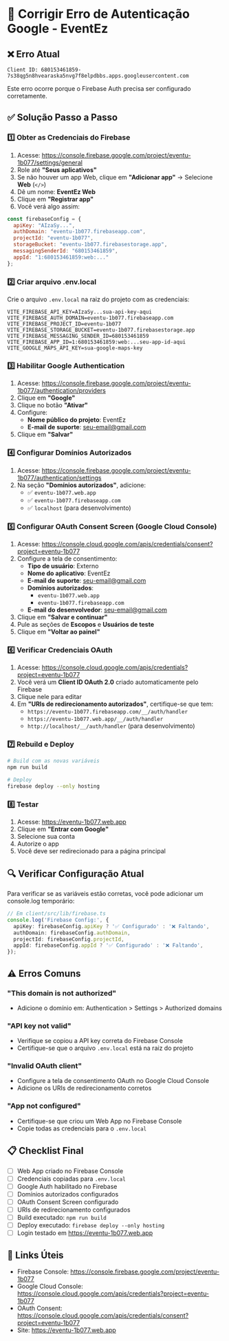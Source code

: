 # 🔧 Corrigir Erro de Autenticação Google - EventEz

## ❌ Erro Atual
```
Client ID: 680153461859-7s38qg5n8hvearaska5nvg7f8elpdbbs.apps.googleusercontent.com
```

Este erro ocorre porque o Firebase Auth precisa ser configurado corretamente.

## ✅ Solução Passo a Passo

### 1️⃣ Obter as Credenciais do Firebase

1. Acesse: https://console.firebase.google.com/project/eventu-1b077/settings/general
2. Role até **"Seus aplicativos"**
3. Se não houver um app Web, clique em **"Adicionar app"** → Selecione **Web** (`</>`)
4. Dê um nome: **EventEz Web**
5. Clique em **"Registrar app"**
6. Você verá algo assim:

```javascript
const firebaseConfig = {
  apiKey: "AIzaSy...",
  authDomain: "eventu-1b077.firebaseapp.com",
  projectId: "eventu-1b077",
  storageBucket: "eventu-1b077.firebasestorage.app",
  messagingSenderId: "680153461859",
  appId: "1:680153461859:web:..."
};
```

### 2️⃣ Criar arquivo .env.local

Crie o arquivo `.env.local` na raiz do projeto com as credenciais:

```env
VITE_FIREBASE_API_KEY=AIzaSy...sua-api-key-aqui
VITE_FIREBASE_AUTH_DOMAIN=eventu-1b077.firebaseapp.com
VITE_FIREBASE_PROJECT_ID=eventu-1b077
VITE_FIREBASE_STORAGE_BUCKET=eventu-1b077.firebasestorage.app
VITE_FIREBASE_MESSAGING_SENDER_ID=680153461859
VITE_FIREBASE_APP_ID=1:680153461859:web:...seu-app-id-aqui
VITE_GOOGLE_MAPS_API_KEY=sua-google-maps-key
```

### 3️⃣ Habilitar Google Authentication

1. Acesse: https://console.firebase.google.com/project/eventu-1b077/authentication/providers
2. Clique em **"Google"**
3. Clique no botão **"Ativar"**
4. Configure:
   - **Nome público do projeto**: EventEz
   - **E-mail de suporte**: seu-email@gmail.com
5. Clique em **"Salvar"**

### 4️⃣ Configurar Domínios Autorizados

1. Acesse: https://console.firebase.google.com/project/eventu-1b077/authentication/settings
2. Na seção **"Domínios autorizados"**, adicione:
   - ✅ `eventu-1b077.web.app`
   - ✅ `eventu-1b077.firebaseapp.com`
   - ✅ `localhost` (para desenvolvimento)

### 5️⃣ Configurar OAuth Consent Screen (Google Cloud Console)

1. Acesse: https://console.cloud.google.com/apis/credentials/consent?project=eventu-1b077
2. Configure a tela de consentimento:
   - **Tipo de usuário**: Externo
   - **Nome do aplicativo**: EventEz
   - **E-mail de suporte**: seu-email@gmail.com
   - **Domínios autorizados**: 
     - `eventu-1b077.web.app`
     - `eventu-1b077.firebaseapp.com`
   - **E-mail do desenvolvedor**: seu-email@gmail.com
3. Clique em **"Salvar e continuar"**
4. Pule as seções de **Escopos** e **Usuários de teste**
5. Clique em **"Voltar ao painel"**

### 6️⃣ Verificar Credenciais OAuth

1. Acesse: https://console.cloud.google.com/apis/credentials?project=eventu-1b077
2. Você verá um **Client ID OAuth 2.0** criado automaticamente pelo Firebase
3. Clique nele para editar
4. Em **"URIs de redirecionamento autorizados"**, certifique-se que tem:
   - `https://eventu-1b077.firebaseapp.com/__/auth/handler`
   - `https://eventu-1b077.web.app/__/auth/handler`
   - `http://localhost/__/auth/handler` (para desenvolvimento)

### 7️⃣ Rebuild e Deploy

```bash
# Build com as novas variáveis
npm run build

# Deploy
firebase deploy --only hosting
```

### 8️⃣ Testar

1. Acesse: https://eventu-1b077.web.app
2. Clique em **"Entrar com Google"**
3. Selecione sua conta
4. Autorize o app
5. Você deve ser redirecionado para a página principal

## 🔍 Verificar Configuração Atual

Para verificar se as variáveis estão corretas, você pode adicionar um console.log temporário:

```typescript
// Em client/src/lib/firebase.ts
console.log('Firebase Config:', {
  apiKey: firebaseConfig.apiKey ? '✅ Configurado' : '❌ Faltando',
  authDomain: firebaseConfig.authDomain,
  projectId: firebaseConfig.projectId,
  appId: firebaseConfig.appId ? '✅ Configurado' : '❌ Faltando',
});
```

## ⚠️ Erros Comuns

### "This domain is not authorized"
- Adicione o domínio em: Authentication > Settings > Authorized domains

### "API key not valid"
- Verifique se copiou a API key correta do Firebase Console
- Certifique-se que o arquivo `.env.local` está na raiz do projeto

### "Invalid OAuth client"
- Configure a tela de consentimento OAuth no Google Cloud Console
- Adicione os URIs de redirecionamento corretos

### "App not configured"
- Certifique-se que criou um Web App no Firebase Console
- Copie todas as credenciais para o `.env.local`

## 📋 Checklist Final

- [ ] Web App criado no Firebase Console
- [ ] Credenciais copiadas para `.env.local`
- [ ] Google Auth habilitado no Firebase
- [ ] Domínios autorizados configurados
- [ ] OAuth Consent Screen configurado
- [ ] URIs de redirecionamento configurados
- [ ] Build executado: `npm run build`
- [ ] Deploy executado: `firebase deploy --only hosting`
- [ ] Login testado em https://eventu-1b077.web.app

## 🎯 Links Úteis

- Firebase Console: https://console.firebase.google.com/project/eventu-1b077
- Google Cloud Console: https://console.cloud.google.com/apis/credentials?project=eventu-1b077
- OAuth Consent: https://console.cloud.google.com/apis/credentials/consent?project=eventu-1b077
- Site: https://eventu-1b077.web.app

